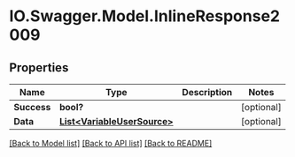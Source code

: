 # IO.Swagger.Model.InlineResponse2009
## Properties

Name | Type | Description | Notes
------------ | ------------- | ------------- | -------------
**Success** | **bool?** |  | [optional] 
**Data** | [**List&lt;VariableUserSource&gt;**](VariableUserSource.md) |  | [optional] 

[[Back to Model list]](../README.md#documentation-for-models) [[Back to API list]](../README.md#documentation-for-api-endpoints) [[Back to README]](../README.md)

